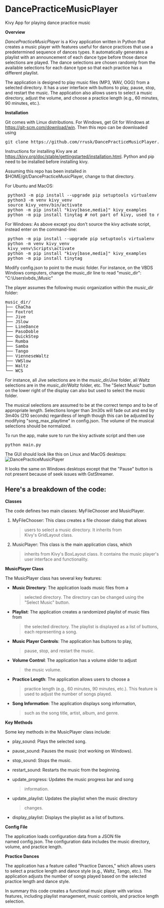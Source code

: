# DancePracticeMusicPlayer
Kivy App for playing dance practice music


**Overview**

*DancePracticeMusicPlayer* is a Kivy application written in Python that
creates a music player with features useful for dance practices that use a
predetermined sequence of dances types. It automatically generates a
playlist with an announcement of each dance type before those dance
selections are played.  The dance selections are chosen randomly from
the available selections for each dance type so that each practice
has a different playlist.

The application is designed to play music files (MP3, WAV, OGG) from a
selected directory. It has a user interface with buttons to play, pause,
stop, and restart the music. The application also allows users to select
a music directory, adjust the volume, and choose a practice length
(e.g., 60 minutes, 90 minutes, etc.).

**Installation**

Git comes with Linux distributions.  For Windows, get Git for Windows at https://git-scm.com/download/win.  Then this repo can be downloaded using 
<pre>
git clone https://github.com/rrusk/DancePracticeMusicPlayer.git
</pre>

Instructions for installing Kivy are at https://kivy.org/doc/stable/gettingstarted/installation.html.  Python and pip need to be installed before installing kivy.

Assuming this repo has been installed in $HOME/git/DancePracticeMusicPlayer, change to that directory.

For Ubuntu and MacOS:
<pre>
 python3 -m pip install --upgrade pip setuptools virtualenv
 python3 -m venv kivy_venv
 source kivy_venv/bin/activate
 python -m pip install "kivy[base,media]" kivy_examples
 python -m pip install tinytag # not part of kivy, used to read music ID3v2 tags
</pre>

For Windows:
As above except you don't source the kivy activate script, instead enter on the command-line:
<pre>
 python -m pip install --upgrade pip setuptools virtualenv
 python -m venv kivy_venv
 kivy_venv\Scripts\activate
 python -m pip install "kivy[base,media]" kivy_examples
 python -m pip install tinytag
</pre>

Modify config.json to point to the music folder.
For instance, on the VBDS Windows computers, change the music_dir line to read
    "music_dir": "C:\\Users\\vbds_\\Music"

The player assumes the following music organization within the <i>music_dir</i> folder:
<pre>
music_dir/
├── ChaCha
├── Foxtrot
├── Jive
├── JSlow
├── LineDance
├── PasoDoble
├── QuickStep
├── Rumba
├── Samba
├── Tango
├── VienneseWaltz
├── VWSlow
├── Waltz
└── WCS
</pre>
For instance, all Jive selections are in the <i>music_dir/Jive</i> folder,
all Waltz selections are in the <i>music_dir/Waltz</i> folder, etc.
The "Select Music" button on the lower right of the display can also but used to select the music folder.

The musical selections are assumed to be at the correct tempo and to
be of appropriate length.
Selections longer than 3m30s will fade out and end by 3m40s (210 seconds) regardless of length
though this can be adjusted by modifying "song_max_playtime" in config.json.
The volume of the musical selections should be normalized.

To run the app, make sure to run the kivy activate script and then use
<pre>
python main.py
</pre>

The GUI should look like this on Linux and MacOS desktops:
![DancePracticeMusicPlayer](https://github.com/user-attachments/assets/6331954b-ee8d-4e10-a224-9ae9f672bb49)

It looks the same on Windows desktops except that the "Pause" button is not present because of seek issues with GstStreamer.

## Here\'s a breakdown of the code:

**Classes**

The code defines two main classes: MyFileChooser and MusicPlayer.

1.  MyFileChooser: This class creates a file chooser dialog that allows
    > users to select a music directory. It inherits from
    > Kivy\'s GridLayout class.

2.  MusicPlayer: This class is the main application class, which
    > inherits from Kivy\'s BoxLayout class. It contains the music
    > player\'s user interface and functionality.

**MusicPlayer Class**

The MusicPlayer class has several key features:

-   **Music Directory**: The application loads music files from a
    > selected directory. The directory can be changed using the
    > \"Select Music\" button.

-   **Playlist**: The application creates a randomized playlist of music files from
    > the selected directory. The playlist is displayed as a list of
    > buttons, each representing a song.

-   **Music Player Controls**: The application has buttons to play,
    > pause, stop, and restart the music.

-   **Volume Control**: The application has a volume slider to adjust
    > the music volume.

-   **Practice Length**: The application allows users to choose a
    > practice length (e.g., 60 minutes, 90 minutes, etc.). This feature
    > is used to adjust the number of songs played.

-   **Song Information**: The application displays song information,
    > such as the song title, artist, album, and genre.

**Key Methods**

Some key methods in the MusicPlayer class include:

-   play\_sound: Plays the selected song.

-   pause\_sound: Pauses the music (not working on Windows).

-   stop\_sound: Stops the music.

-   restart\_sound: Restarts the music from the beginning.

-   update\_progress: Updates the music progress bar and song
    > information.

-   update\_playlist: Updates the playlist when the music directory
    > changes.

-   display\_playlist: Displays the playlist as a list of buttons.

**Config File**

The application loads configuration data from a JSON file
named config.json. The configuration data includes the music directory,
volume, and practice length.

**Practice Dances**

The application has a feature called \"Practice Dances,\" which allows
users to select a practice length and dance style (e.g., Waltz, Tango,
etc.). The application adjusts the number of songs played based on the
selected practice length and dance style.

In summary this code creates a functional music player with various
features, including playlist management, music controls, and practice
length selection.
